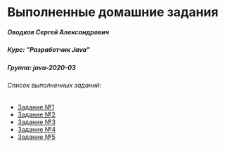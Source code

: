 Выполненные домашние задания
=============================

##### Оводков Сергей Александрович
##### Курс: "Разработчик Java"
##### Группа: java-2020-03
###### Список выполненных заданий:

* [Задание №1](https://github.com/Gravonere/2020-03-otus-java-Ovodkov/tree/master/hw01)
* [Задание №2](https://github.com/Gravonere/2020-03-otus-java-Ovodkov/tree/master/hw02)
* [Задание №3](https://github.com/Gravonere/2020-03-otus-java-Ovodkov/tree/master/hw03)
* [Задание №4](https://github.com/Gravonere/2020-03-otus-java-Ovodkov/tree/master/hw04)
* [Задание №5](https://github.com/Gravonere/2020-03-otus-java-Ovodkov/tree/master/hw05)